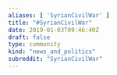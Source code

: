 ```yaml
---
aliases: [ 'SyrianCivilWar' ]
title: "#SyrianCivilWar"
date: 2019-01-03T09:46:40Z
draft: false
type: community
kind: "news_and_politics"
subreddit: "SyrianCivilWar"
---
```

